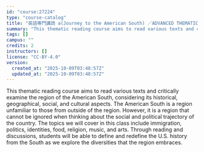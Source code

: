 ```yaml
---
id: "course:27224"
type: "course-catalog"
title: "英語専門講読 a(Journey to the American South) ／ADVANCED THEMATIC READING (A)"
summary: "This thematic reading course aims to read various texts and critically examine the region of the American South, conside…"
tags: []
campus: ""
credits: 2
instructors: []
license: "CC-BY-4.0"
version:
  created_at: "2025-10-09T03:48:57Z"
  updated_at: "2025-10-09T03:48:57Z"
---
```

This thematic reading course aims to read various texts and critically examine the region of the American South, considering its historical, geographical, social, and cultural aspects. The American South is a region unfamiliar to those from outside of the region. However, it is a region that cannot be ignored when thinking about the social and political trajectory of the country. The topics we will cover in this class include immigration, politics, identities, food, religion, music, and arts. Through reading and discussions, students will be able to define and redefine the U.S. history from the South as we explore the diversities that the region embraces.
